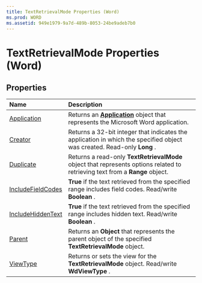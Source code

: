 ```yaml
---
title: TextRetrievalMode Properties (Word)
ms.prod: WORD
ms.assetid: 949e1979-9a7d-489b-8053-24be9adeb7b0
---
```



# TextRetrievalMode Properties (Word)

## Properties



|**Name**|**Description**|
|:-----|:-----|
|[Application](textretrievalmode-application-property-word.md)|Returns an  **[Application](application-object-word.md)** object that represents the Microsoft Word application.|
|[Creator](textretrievalmode-creator-property-word.md)|Returns a 32-bit integer that indicates the application in which the specified object was created. Read-only  **Long** .|
|[Duplicate](textretrievalmode-duplicate-property-word.md)|Returns a read-only  **TextRetrievalMode** object that represents options related to retrieving text from a **Range** object.|
|[IncludeFieldCodes](textretrievalmode-includefieldcodes-property-word.md)| **True** if the text retrieved from the specified range includes field codes. Read/write **Boolean** .|
|[IncludeHiddenText](textretrievalmode-includehiddentext-property-word.md)| **True** if the text retrieved from the specified range includes hidden text. Read/write **Boolean** .|
|[Parent](textretrievalmode-parent-property-word.md)|Returns an  **Object** that represents the parent object of the specified **TextRetrievalMode** object.|
|[ViewType](textretrievalmode-viewtype-property-word.md)|Returns or sets the view for the  **TextRetrievalMode** object. Read/write **WdViewType** .|

